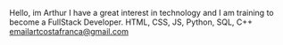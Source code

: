 Hello, im Arthur
I have a great interest in technology and I am training to become a FullStack Developer.
HTML, CSS, JS, Python, SQL, C++
emailartcostafranca@gmail.com

<!---
ArthurCFDev/ArthurCFDev is a ✨ special ✨ repository because its `README.md` (this file) appears on your GitHub profile.
You can click the Preview link to take a look at your changes.
--->
